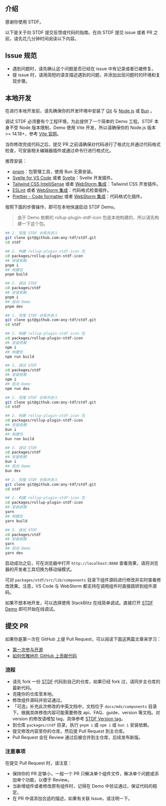 ## 介绍

感谢你使用 STDF。

以下是关于向 STDF 提交反馈或代码的指南。在向 STDF 提交 issue 或者 PR 之前，请先花几分钟时间阅读以下内容。

## Issue 规范

- 遇到问题时，请先确认这个问题是否已经在 issue 中有记录或者已被修复。
- 提 issue 时，请用简短的语言描述遇到的问题，并添加出现问题时的环境和复现步骤。

## 本地开发

在进行本地开发前，请先确保你的开发环境中安装了 [Git](https://git-scm.com) 与 [Node.js](https://nodejs.org/zh-cn) 或 [Bun](https://bun.sh) 。

调试 STDF 必须要有个工程环境，为此提供了一个简单的 Demo 工程。STDF 本身不受 Node 版本限制，Demo 使用 Vite 开发，所以请确保你的 Node.js 版本 >= 14.18+，参考 [Vite 官网](https://cn.vitejs.dev/guide/#scaffolding-your-first-vite-project)。

当你修改完成代码之后，提交 PR 之前请确保对代码进行了格式化并通过代码格式检查，可安装相关编辑器插件或通过命令行进行格式化。

推荐安装：

- [pnpm](https://pnpm.io/zh)：包管理工具，使用 Bun 无需安装。
- [Svelte for VS Code](https://marketplace.visualstudio.com/items?itemName=svelte.svelte-vscode) 或者 [Svelte](https://plugins.jetbrains.com/plugin/12375-svelte)：Svelte 开发插件。
- [Tailwind CSS IntelliSense](https://marketplace.visualstudio.com/items?itemName=bradlc.vscode-tailwindcss) 或者 [WebStorm 集成](https://www.jetbrains.com/help/webstorm/tailwind-css.html)：Tailwind CSS 开发插件。
- [ESLint](https://marketplace.visualstudio.com/items?itemName=dbaeumer.vscode-eslint) 或者 [WebStorm 集成](https://www.jetbrains.com/help/webstorm/eslint.html)：代码格式检查插件。
- [Prettier - Code formatter](https://marketplace.visualstudio.com/items?itemName=esbenp.prettier-vscode) 或者 [WebStorm 集成](https://www.jetbrains.com/help/webstorm/prettier.html)：代码格式化插件。

按照下面的步骤操作，即可在本地快速启动 STDF Demo。

> 由于 Demo 依赖的 rollup-plugin-stdf-icon 包是本地构建的，所以请先构建一下这个包。

<!-- :::code-groups -->
<!-- pnpm -->
```sh
## 1. 克隆 STDF 仓库并进入
git clone git@github.com:any-tdf/stdf.git
cd stdf

## 2. 构建 rollup-plugin-stdf-icon 包
cd packages/rollup-plugin-stdf-icon
## 安装依赖
pnpm i
## 构建包
pnpm build

## 3. 调试 STDF
cd packages/stdf
## 安装依赖
pnpm i
## 启动 Demo
pnpm dev
```
<!-- :: -->
<!-- npm -->
```sh
## 1. 克隆 STDF 仓库并进入
git clone git@github.com:any-tdf/stdf.git
cd stdf

## 2. 构建 rollup-plugin-stdf-icon 包
cd packages/rollup-plugin-stdf-icon
## 安装依赖
npm i
## 构建包
npm run build

## 3. 调试 STDF
cd packages/stdf
## 安装依赖
npm i
## 启动 Demo
npm run dev
```
<!-- :: -->
<!-- bun -->
```sh
## 1. 克隆 STDF 仓库并进入
git clone git@github.com:any-tdf/stdf.git
cd stdf

## 2. 构建 rollup-plugin-stdf-icon 包
cd packages/rollup-plugin-stdf-icon
## 安装依赖
bun i
## 构建包
bun run build

## 3. 调试 STDF
cd packages/stdf
## 安装依赖
bun i
## 启动 Demo
bun dev
```
<!-- :: -->
<!-- yarn -->
```sh
## 1. 克隆 STDF 仓库并进入
git clone git@github.com:any-tdf/stdf.git
cd stdf

## 2. 构建 rollup-plugin-stdf-icon 包
cd packages/rollup-plugin-stdf-icon
## 安装依赖
yarn
## 构建包
yarn build

## 3. 调试 STDF
cd packages/stdf
## 安装依赖
yarn
## 启动 Demo
yarn dev
```
<!-- ::: -->

启动成功之后，可在浏览器中打开 `http://localhost:8888` 查看效果，请将浏览器的开发者工具切换为移动端模式。

可对 `packages/stdf/src/lib/components` 目录下组件源码进行修改并实时查看修改效果。注意，VS Code 与 WebStorm 都支持在调用组件时直接跳转到组件源码。

如果不想本地开发，可以选择使用 StackBlitz 在线简单调试。直接打开 [STDF Demo](https://stackblitz.com/github/any-tdf/demo-stdf) 即可开始在线调试。

## 提交 PR

如果你是第一次在 GitHub 上提 Pull Request，可以阅读下面这两篇文章来学习：

- [第一次参与开源](https://github.com/firstcontributions/first-contributions/blob/main/translations/README.zh-cn.md)
- [如何优雅地在 GitHub 上贡献代码](https://segmentfault.com/a/1190000000736629)

### 流程

- 请先 fork 一份 [STDF](https://github.com/any-tdf/stdf) 代码到自己的仓库，如果已经 fork 过，请同步主仓库的最新代码。
- 克隆你的仓库至本地。
- 修改组件源码并验证通过。
- 「可选」补充此次修改的中英文档中，文档位于 `docs/mds/components` 目录下。根据具体修改内容可能需要修改 api、FAQ、guide、version 等文档。对 version 的修改请增加 tag，具体参考 [STDF Version tag](https://github.com/any-tdf/stdf/blob/main/docs/mds/components/button/version.md?plain=1)。
- 到仓库 `packages/stdf` 目录，执行 `pnpm i` 或 `npm i` 或 `bun i` 安装依赖。
- 提交修改内容至你的仓库，然后提 Pull Request 到主仓库。
- Pull Request 会在 Review 通过后被合并到主仓库，后续发布新版。

### 注意事项

在提交 Pull Request 时，请注意：

- 保持你的 PR 足够小，一般一个 PR 只解决单个组件文件，解决单个问题或添加单个功能，以便于 Review。
- 当新增组件或者修改原有组件时，记得在 Demo 中验证通过，保证代码的稳定。
- 在 PR 中请添加合适的描述，如果有关联 Issue，请注明一下。
